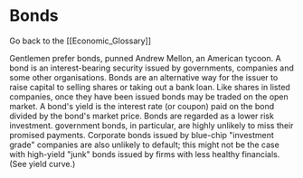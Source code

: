 # Bonds

Go back to the [[Economic_Glossary]]


Gentlemen prefer bonds, punned Andrew Mellon, an American tycoon. A bond is an interest-bearing security issued by governments, companies and some other organisations. Bonds are an alternative way for the issuer to raise capital to selling shares or taking out a bank loan. Like shares in listed companies, once they have been issued bonds may be traded on the open market. A bond's yield is the interest rate (or coupon) paid on the bond divided by the bond's market price. Bonds are regarded as a lower risk investment. government bonds, in particular, are highly unlikely to miss their promised payments. Corporate bonds issued by blue-chip "investment grade" companies are also unlikely to default; this might not be the case with high-yield "junk" bonds issued by firms with less healthy financials. (See yield curve.)


